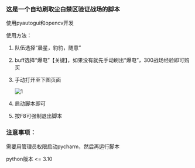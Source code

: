 ### 这是一个自动刷取尘白禁区验证战场的脚本

使用pyautogui和opencv开发

使用方法：
1. 队伍选择“晨星，豹豹，随意”
2. buff选择“爆电”【关键】，如果没有就先手动刷出“爆电”，300战场经验即可购买

3. 手动打开至下图页面

   ![1](https://gitee.com/git1677967754/picture/raw/master/img/202502082239211.jpeg)

4. 启动脚本即可
5. 按F8可强制退出脚本

### 注意事项：
需要用管理员权限启动pycharm，然后再运行脚本

python版本 <= 3.10